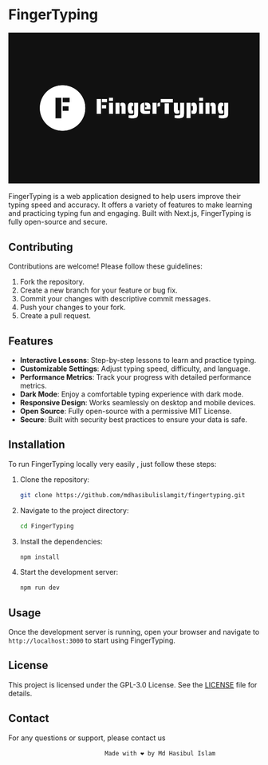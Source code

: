 # FingerTyping

![FingerTyping Logo](/public/logo.png)

FingerTyping is a web application designed to help users improve their typing speed and accuracy. It offers a variety of features to make learning and practicing typing fun and engaging. Built with Next.js, FingerTyping is fully open-source and secure.

## Contributing

Contributions are welcome! Please follow these guidelines:

1. Fork the repository.
2. Create a new branch for your feature or bug fix.
3. Commit your changes with descriptive commit messages.
4. Push your changes to your fork.
5. Create a pull request.

## Features

- **Interactive Lessons**: Step-by-step lessons to learn and practice typing.
- **Customizable Settings**: Adjust typing speed, difficulty, and language.
- **Performance Metrics**: Track your progress with detailed performance metrics.
- **Dark Mode**: Enjoy a comfortable typing experience with dark mode.
- **Responsive Design**: Works seamlessly on desktop and mobile devices.
- **Open Source**: Fully open-source with a permissive MIT License.
- **Secure**: Built with security best practices to ensure your data is safe.

## Installation

To run FingerTyping locally very easily , just  follow these steps:

1. Clone the repository:
   ```bash
   git clone https://github.com/mdhasibulislamgit/fingertyping.git
   ```

2. Navigate to the project directory:
   ```bash
   cd FingerTyping
   ```

3. Install the dependencies:
   ```bash
   npm install
   ```

4. Start the development server:
   ```bash
   npm run dev
   ```



## Usage

Once the development server is running, open your browser and navigate to `http://localhost:3000` to start using FingerTyping.



## License

This project is licensed under the GPL-3.0 License. See the [LICENSE](LICENSE) file for details.


## Contact

For any questions or support, please contact us

                               Made with ❤️ by Md Hasibul Islam